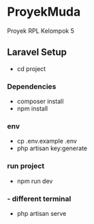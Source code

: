 # ProyekMuda
Proyek RPL Kelompok 5

## Laravel Setup
-  cd project

### Dependencies

- composer install
- npm install

### env

- cp .env.example .env
- php artisan key:generate

### run project
- npm run dev
### - different terminal
- php artisan serve 

